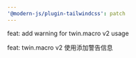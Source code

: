 ```yaml
---
'@modern-js/plugin-tailwindcss': patch
---
```


feat: add warning for twin.macro v2 usage

feat: twin.macro v2 使用添加警告信息
